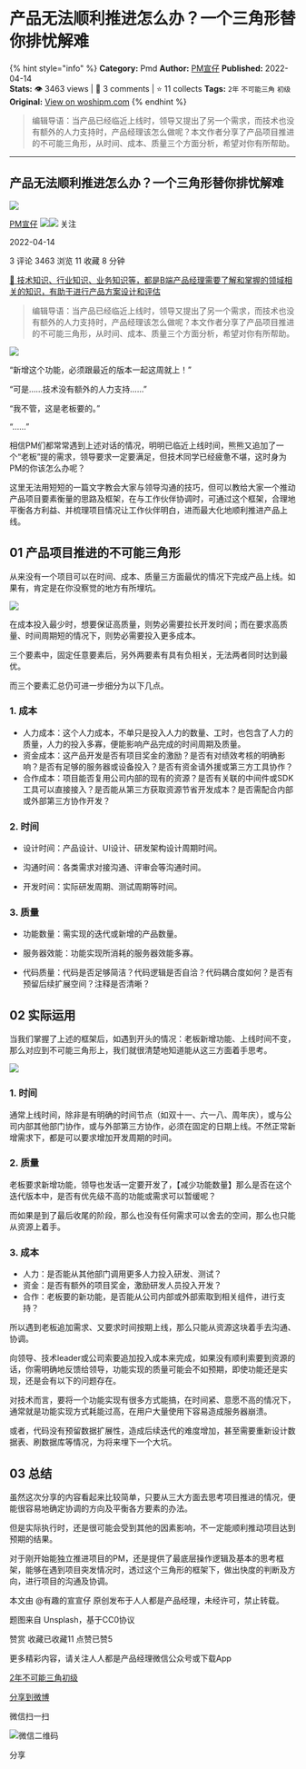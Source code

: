 # 产品无法顺利推进怎么办？一个三角形替你排忧解难
{% hint style="info" %}
**Category:** Pmd
**Author:** [PM宣仔](https://www.woshipm.com/u/723249)
**Published:** 2022-04-14  
**Stats:** 👁️ 3463 views | 💬 3 comments | ⭐ 11 collects
**Tags:** `2年` `不可能三角` `初级`
**Original:** [View on woshipm.com](https://www.woshipm.com/pmd/5394315.html)
{% endhint %}
> 编辑导语：当产品已经临近上线时，领导又提出了另一个需求，而技术也没有额外的人力支持时，产品经理该怎么做呢？本文作者分享了产品项目推进的不可能三角形，从时间、成本、质量三个方面分析，希望对你有所帮助。

---

## 产品无法顺利推进怎么办？一个三角形替你排忧解难

[![](https://static.woshipm.com/APP_U_202207_20220725202134_4191.jpeg?imageView2/1/w/72/h/72/q/100)](https://www.woshipm.com/u/723249)

[PM宣仔](https://www.woshipm.com/u/723249) ![](https://static.woshipm.com/tag/1121_1@2x.png)![](https://static.woshipm.com/tag/2104_1@2x.png) 关注

2022-04-14

3 评论 3463 浏览 11 收藏 8 分钟

[🔗 技术知识、行业知识、业务知识等，都是B端产品经理需要了解和掌握的领域相关的知识，有助于进行产品方案设计和评估](https://ke.qidianla.com/courses/bcpm)

> 编辑导语：当产品已经临近上线时，领导又提出了另一个需求，而技术也没有额外的人力支持时，产品经理该怎么做呢？本文作者分享了产品项目推进的不可能三角形，从时间、成本、质量三个方面分析，希望对你有所帮助。

![](https://image.woshipm.com/wp-files/2022/04/nSuhZGdzItKNMEaTLkAK.jpg)

“新增这个功能，必须跟最近的版本一起这周就上！”

“可是……技术没有额外的人力支持……”

“我不管，这是老板要的。”

“……”

相信PM们都常常遇到上述对话的情况，明明已临近上线时间，熊熊又追加了一个“老板”提的需求，领导要求一定要满足，但技术同学已经疲惫不堪，这时身为PM的你该怎么办呢？

这里无法用短短的一篇文字教会大家与领导沟通的技巧，但可以教给大家一个推动产品项目要素衡量的思路及框架，在与工作伙伴协调时，可通过这个框架，合理地平衡各方利益、并梳理项目情况让工作伙伴明白，进而最大化地顺利推进产品上线。

## 01 产品项目推进的不可能三角形

从来没有一个项目可以在时间、成本、质量三方面最优的情况下完成产品上线。如果有，肯定是在你没察觉的地方有所埋坑。

![](https://image.woshipm.com/wp-files/2022/04/PVsO7UMCqfCC4g8vTIEJ.png)

在成本投入最少时，想要保证高质量，则势必需要拉长开发时间；而在要求高质量、时间周期短的情况下，则势必需要投入更多成本。

三个要素中，固定任意要素后，另外两要素有具有负相关，无法两者同时达到最优。

而三个要素汇总仍可进一步细分为以下几点。

### 1\. 成本

*   人力成本：这个人力成本，不单只是投入人力的数量、工时，也包含了人力的质量，人力的投入多寡，便能影响产品完成的时间周期及质量。
*   资金成本：这产品开发是否有项目奖金的激励？是否有对绩效考核的明确影响？是否有足够的服务器或设备投入？是否有资金请外援或第三方工具协作？
*   合作成本：项目能否复用公司内部的现有的资源？是否有关联的中间件或SDK工具可以直接接入？是否能从第三方获取资源节省开发成本？是否需配合内部或外部第三方协作开发？

### 2\. 时间

*   设计时间：产品设计、UI设计、研发架构设计周期时间。

*   沟通时间：各类需求对接沟通、评审会等沟通时间。

*   开发时间：实际研发周期、测试周期等时间。

### 3\. 质量

*   功能数量：需实现的迭代或新增的产品数量。

*   服务器效能：功能实现所消耗的服务器效能多寡。

*   代码质量：代码是否足够简洁？代码逻辑是否自洽？代码耦合度如何？是否有预留后续扩展空间？注释是否清晰？

## 02 实际运用

当我们掌握了上述的框架后，如遇到开头的情况：老板新增功能、上线时间不变，那么对应到不可能三角形上，我们就很清楚地知道能从这三方面着手思考。

![](https://image.woshipm.com/wp-files/2022/04/DjfHeql5wh4zQeDsBZQc.png)

### 1\. 时间

通常上线时间，除非是有明确的时间节点（如双十一、六一八、周年庆），或与公司内部其他部门协作，或与外部第三方协作，必须在固定的日期上线。不然正常新增需求下，都是可以要求增加开发周期的时间。

### 2\. 质量

老板要求新增功能，领导也发话一定要开发了，【减少功能数量】那么是否在这个迭代版本中，是否有优先级不高的功能或需求可以暂缓呢？

而如果是到了最后收尾的阶段，那么也没有任何需求可以舍去的空间，那么也只能从资源上着手。

### 3\. 成本

*   人力：是否能从其他部门调用更多人力投入研发、测试？
*   资金：是否有额外的项目奖金，激励研发人员投入开发？
*   合作：老板要的新功能，是否能从公司内部或外部索取到相关组件，进行支持？

所以遇到老板追加需求、又要求时间按期上线，那么只能从资源这块着手去沟通、协调。

向领导、技术leader或公司索要追加投入成本来完成，如果没有顺利索要到资源的话，你需明确地反馈给领导，功能实现的质量可能会不如预期，即使功能还是实现，还是会有以下的问题存在。

对技术而言，要将一个功能实现有很多方式能搞，在时间紧、意愿不高的情况下，通常就是功能实现方式耗能过高，在用户大量使用下容易造成服务器崩溃。

或者，代码没有预留数据扩展性，造成后续迭代的难度增加，甚至需要重新设计数据表、刷数据库等情况，为将来埋下一个大坑。

## 03 总结

虽然这次分享的内容看起来比较简单，只要从三大方面去思考项目推进的情况，便能很容易地确定协调的方向及平衡各方要素的办法。

但是实际执行时，还是很可能会受到其他的因素影响，不一定能顺利推动项目达到预期的结果。

对于刚开始能独立推进项目的PM，还是提供了最底层操作逻辑及基本的思考框架，能够在遇到项目突发情况时，透过这个三角形的框架下，做出快度的判断及方向，进行项目的沟通及协调。

本文由 @有趣的宣宣仔 原创发布于人人都是产品经理，未经许可，禁止转载。

题图来自 Unsplash，基于CC0协议

赞赏 收藏已收藏11 点赞已赞5

更多精彩内容，请关注人人都是产品经理微信公众号或下载App

[2年](https://www.woshipm.com/tag/2%e5%b9%b4)[不可能三角](https://www.woshipm.com/tag/%e4%b8%8d%e5%8f%af%e8%83%bd%e4%b8%89%e8%a7%92)[初级](https://www.woshipm.com/tag/%e5%88%9d%e7%ba%a7)

[分享到微博](https://service.weibo.com/share/share.php?appkey=2775287854&title=产品无法顺利推进怎么办？一个三角形替你排忧解难&url=https://www.woshipm.com/pmd/5394315.html&pic=https://image.woshipm.com/wp-files/2022/04/nSuhZGdzItKNMEaTLkAK.jpg)

微信扫一扫

![微信二维码](https://api.pwmqr.com/qrcode/create/?url=https://www.woshipm.com/pmd/5394315.html)

分享